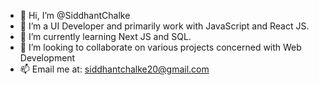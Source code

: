 - 👋 Hi, I’m @SiddhantChalke
- 👀 I’m a UI Developer and primarily work with JavaScript and React JS.
- 🌱 I’m currently learning Next JS and SQL.
- 💞️ I’m looking to collaborate on various projects concerned with Web Development
- 📫 Email me at: siddhantchalke20@gmail.com

<!---
SiddhantChalke/SiddhantChalke is a ✨ special ✨ repository because its `README.md` (this file) appears on your GitHub profile.
You can click the Preview link to take a look at your changes.
--->
